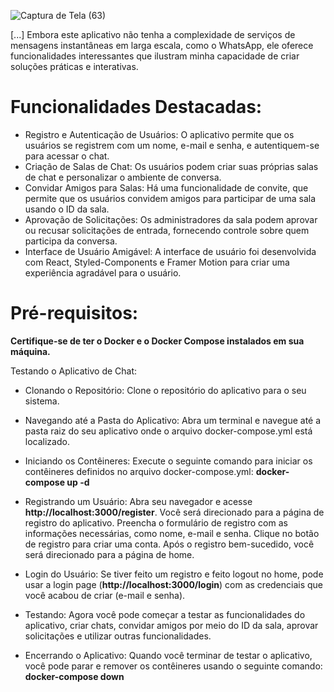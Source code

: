 ![Captura de Tela (63)](https://github.com/Andrei-hub11/chat-project/assets/83555334/f2207103-cd53-4bd8-8bab-4b84f8dd7306)

[...] Embora este aplicativo não tenha a complexidade de serviços de mensagens instantâneas em larga escala, como o WhatsApp, ele oferece funcionalidades interessantes que ilustram minha capacidade de criar soluções práticas e interativas.

# Funcionalidades Destacadas:
* Registro e Autenticação de Usuários: O aplicativo permite que os usuários se registrem com um nome, e-mail e senha, e autentiquem-se para acessar o chat.
* Criação de Salas de Chat: Os usuários podem criar suas próprias salas de chat e personalizar o ambiente de conversa.
* Convidar Amigos para Salas: Há uma funcionalidade de convite, que permite que os usuários convidem amigos para participar de uma sala usando o ID da sala.
* Aprovação de Solicitações: Os administradores da sala podem aprovar ou recusar solicitações de entrada, fornecendo controle sobre quem participa da conversa.
* Interface de Usuário Amigável: A interface de usuário foi desenvolvida com React, Styled-Components e Framer Motion para criar uma experiência agradável para o usuário.

# Pré-requisitos:

  **Certifique-se de ter o Docker e o Docker Compose instalados em sua máquina.**

Testando o Aplicativo de Chat:
* Clonando o Repositório:
        Clone o repositório do aplicativo para o seu sistema.
* Navegando até a Pasta do Aplicativo:
        Abra um terminal e navegue até a pasta raiz do seu aplicativo onde o arquivo docker-compose.yml está localizado.
* Iniciando os Contêineres:
Execute o seguinte comando para iniciar os contêineres definidos no arquivo docker-compose.yml: **docker-compose up -d**
* Registrando um Usuário:
 Abra seu navegador e acesse **http://localhost:3000/register**. Você será direcionado para a página de registro do aplicativo.
 Preencha o formulário de registro com as informações necessárias, como nome, e-mail e senha. Clique no botão de registro para criar uma conta.
Após o registro bem-sucedido, você será direcionado para a página de home.

* Login do Usuário:
  Se tiver feito um registro e feito logout no home, pode usar a login page (**http://localhost:3000/login**) com as credenciais que você acabou de criar (e-mail e senha).

* Testando:
Agora você pode começar a testar as funcionalidades do aplicativo, criar chats, convidar amigos por meio do ID da sala, aprovar solicitações e utilizar outras funcionalidades.

* Encerrando o Aplicativo:
Quando você terminar de testar o aplicativo, você pode parar e remover os contêineres usando o seguinte comando: **docker-compose down**

